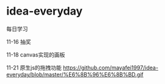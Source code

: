 # idea-everyday
每日学习

11-16 抽奖

11-18 canvas实现的画板 

11-21 原生js的拖拽功能  https://github.com/mayafei1997/idea-everyday/blob/master/%E6%8B%96%E6%8B%BD.gif
